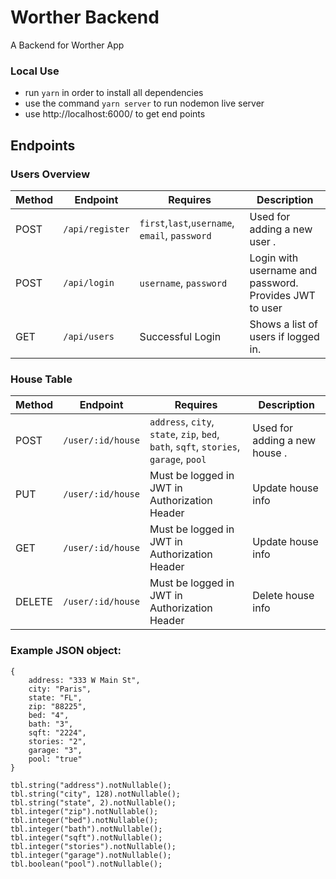 # Worther Backend

A Backend for Worther App

### Local Use

- run `yarn` in order to install all dependencies
- use the command `yarn server` to run nodemon live server
- use http://localhost:6000/ to get end points


## Endpoints

### Users Overview


| Method |     Endpoint     |                  Requires                    |                                        Description                            |
|--------|------------------|----------------------------------------------|-------------------------------------------------------------------------------|
|  POST  | `/api/register` | `first`,`last`,`username`, `email`, `password`| Used for adding a new user .                                       |
|  POST  | `/api/login`    |  `username`, `password`| Login with username and password. Provides JWT to user    |
|  GET   | `/api/users`     |  Successful Login  | Shows a list of users if logged in.          

### House Table

| Method |     Endpoint     |                  Requires                    |                                        Description                            |
|--------|------------------|----------------------------------------------|-------------------------------------------------------------------------------|
|  POST  | `/user/:id/house` | `address`, `city`, `state`, `zip`, `bed`, `bath`, `sqft`, `stories`, `garage`, `pool`| Used for adding a new house .                                   |
|  PUT | `/user/:id/house`    |  Must be logged in JWT in Authorization Header| Update house info  |
|  GET   | `/user/:id/house`     | Must be logged in JWT in Authorization Header| Update house info | Shows homes for logged in user.    
|  DELETE   | `/user/:id/house`     | Must be logged in JWT in Authorization Header| Delete house info | Deletes home for logged in user.          

### Example JSON object:
```
{
    address: "333 W Main St",
    city: "Paris",
    state: "FL",
    zip: "88225",
    bed: "4",
    bath: "3",
    sqft: "2224",
    stories: "2",
    garage: "3",
    pool: "true"
}
```
    tbl.string("address").notNullable();
    tbl.string("city", 128).notNullable();
    tbl.string("state", 2).notNullable();
    tbl.integer("zip").notNullable();
    tbl.integer("bed").notNullable();
    tbl.integer("bath").notNullable();
    tbl.integer("sqft").notNullable();
    tbl.integer("stories").notNullable();
    tbl.integer("garage").notNullable();
    tbl.boolean("pool").notNullable();
